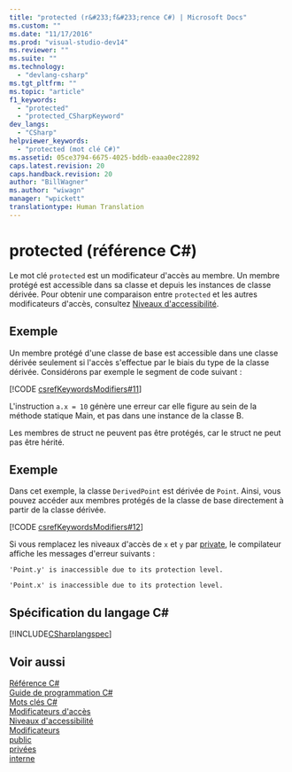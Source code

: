 ```yaml
---
title: "protected (r&#233;f&#233;rence C#) | Microsoft Docs"
ms.custom: ""
ms.date: "11/17/2016"
ms.prod: "visual-studio-dev14"
ms.reviewer: ""
ms.suite: ""
ms.technology: 
  - "devlang-csharp"
ms.tgt_pltfrm: ""
ms.topic: "article"
f1_keywords: 
  - "protected"
  - "protected_CSharpKeyword"
dev_langs: 
  - "CSharp"
helpviewer_keywords: 
  - "protected (mot clé C#)"
ms.assetid: 05ce3794-6675-4025-bddb-eaaa0ec22892
caps.latest.revision: 20
caps.handback.revision: 20
author: "BillWagner"
ms.author: "wiwagn"
manager: "wpickett"
translationtype: Human Translation
---
```

# protected (r&#233;f&#233;rence C#)
Le mot clé `protected` est un modificateur d'accès au membre.  Un membre protégé est accessible dans sa classe et depuis les instances de classe dérivée.  Pour obtenir une comparaison entre `protected` et les autres modificateurs d'accès, consultez [Niveaux d'accessibilité](../../../csharp/language-reference/keywords/accessibility-levels.md).  
  
## Exemple  
 Un membre protégé d'une classe de base est accessible dans une classe dérivée seulement si l'accès s'effectue par le biais du type de la classe dérivée.  Considérons par exemple le segment de code suivant :  
  
 [!CODE [csrefKeywordsModifiers#11](../CodeSnippet/VS_Snippets_VBCSharp/csrefKeywordsModifiers#11)]  
  
 L'instruction `a.x = 10` génère une erreur car elle figure au sein de la méthode statique Main, et pas dans une instance de la classe B.  
  
 Les membres de struct ne peuvent pas être protégés, car le struct ne peut pas être hérité.  
  
## Exemple  
 Dans cet exemple, la classe `DerivedPoint` est dérivée de `Point`.  Ainsi, vous pouvez accéder aux membres protégés de la classe de base directement à partir de la classe dérivée.  
  
 [!CODE [csrefKeywordsModifiers#12](../CodeSnippet/VS_Snippets_VBCSharp/csrefKeywordsModifiers#12)]  
  
 Si vous remplacez les niveaux d'accès de `x` et `y` par [private](../../../csharp/language-reference/keywords/private.md), le compilateur affiche les messages d'erreur suivants :  
  
 `'Point.y' is inaccessible due to its protection level.`  
  
 `'Point.x' is inaccessible due to its protection level.`  
  
## Spécification du langage C\#  
 [!INCLUDE[CSharplangspec](../../../csharp/language-reference/keywords/includes/csharplangspec_md.md)]  
  
## Voir aussi  
 [Référence C\#](../../../csharp/language-reference/index.md)   
 [Guide de programmation C\#](../../../csharp/programming-guide/index.md)   
 [Mots clés C\#](../../../csharp/language-reference/keywords/index.md)   
 [Modificateurs d'accès](../../../csharp/language-reference/keywords/access-modifiers.md)   
 [Niveaux d'accessibilité](../../../csharp/language-reference/keywords/accessibility-levels.md)   
 [Modificateurs](../../../csharp/language-reference/keywords/modifiers.md)   
 [public](../../../csharp/language-reference/keywords/public.md)   
 [privées](../../../csharp/language-reference/keywords/private.md)   
 [interne](../../../csharp/language-reference/keywords/internal.md)